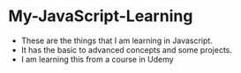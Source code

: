 # My-JavaScript-Learning
* These are the things that I am learning in Javascript. <br> 
* It has the basic to advanced concepts and some projects. <br> 
* I am learning this from a course in Udemy 
